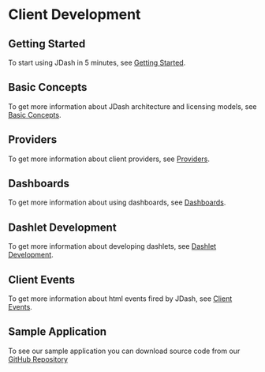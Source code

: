 # Client Development

## Getting Started
To start using JDash in 5 minutes, see [Getting Started](./getting-started.md).

## Basic Concepts
To get more information about JDash architecture and licensing models, see [Basic Concepts](./basic-concepts.md).

## Providers
To get more information about client providers, see [Providers](./working-with-providers.md).

## Dashboards
To get more information about using dashboards, see [Dashboards](./working-with-dashboards.md).

## Dashlet Development
To get more information about developing dashlets, see [Dashlet Development](./dashlet-development.md).

## Client Events
To get more information about html events fired by JDash, see [Client Events](./client-events.md).

## Sample Application
To see our sample application you can download source code from our <a href="https://github.com/aibrite/jdash-demo"  target="_blank" >GitHub Repository</a>

